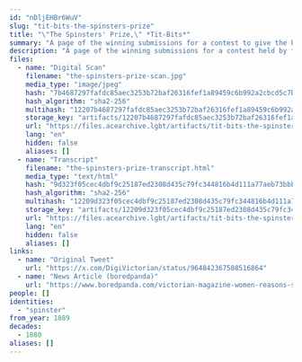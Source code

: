 ```yaml
---
id: "nDljEHBr6WuV"
slug: "tit-bits-the-spinsters-prize"
title: "\"The Spinsters' Prize,\" *Tit-Bits*"
summary: "A page of the winning submissions for a contest to give the best answers to the question, \"Why Am I A Spinster?\""
description: "A page of the winning submissions for a contest held by *Tit-Bits* magazine to give the best answers to the question, \"Why Am I A Spinster?\""
files:
  - name: "Digital Scan"
    filename: "the-spinsters-prize-scan.jpg"
    media_type: "image/jpeg"
    hash: "7b4687297fafdc85aec3253b72baf26316fef1a89459c6b992a2cbcd5c7b6a31"
    hash_algorithm: "sha2-256"
    multihash: "12207b4687297fafdc85aec3253b72baf26316fef1a89459c6b992a2cbcd5c7b6a31"
    storage_key: "artifacts/12207b4687297fafdc85aec3253b72baf26316fef1a89459c6b992a2cbcd5c7b6a31"
    url: "https://files.acearchive.lgbt/artifacts/tit-bits-the-spinsters-prize/the-spinsters-prize-scan.jpg"
    lang: "en"
    hidden: false
    aliases: []
  - name: "Transcript"
    filename: "the-spinsters-prize-transcript.html"
    media_type: "text/html"
    hash: "9d323f05cec4dbf9c25187ed2308d435c79fc344816b4d111a77aeb73bbb29bb"
    hash_algorithm: "sha2-256"
    multihash: "12209d323f05cec4dbf9c25187ed2308d435c79fc344816b4d111a77aeb73bbb29bb"
    storage_key: "artifacts/12209d323f05cec4dbf9c25187ed2308d435c79fc344816b4d111a77aeb73bbb29bb"
    url: "https://files.acearchive.lgbt/artifacts/tit-bits-the-spinsters-prize/the-spinsters-prize-transcript.html"
    lang: "en"
    hidden: false
    aliases: []
links:
  - name: "Original Tweet"
    url: "https://x.com/DigiVictorian/status/964842367508516864"
  - name: "News Article (boredpanda)"
    url: "https://www.boredpanda.com/victorian-magazine-women-reasons-single-spinsters/"
people: []
identities:
  - "spinster"
from_year: 1889
decades:
  - 1880
aliases: []
---
```

